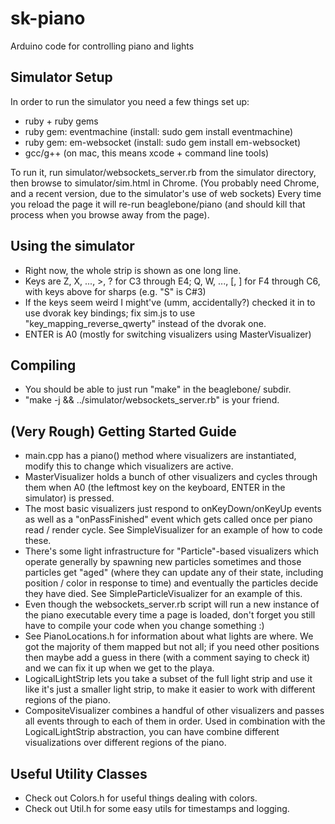 sk-piano
========

Arduino code for controlling piano and lights

Simulator Setup
---------------

In order to run the simulator you need a few things set up:
* ruby + ruby gems
* ruby gem: eventmachine (install: sudo gem install eventmachine)
* ruby gem: em-websocket (install: sudo gem install em-websocket)
* gcc/g++ (on mac, this means xcode + command line tools)

To run it, run simulator/websockets_server.rb from the simulator directory, then
browse to simulator/sim.html in Chrome.  (You probably need Chrome, and a recent
version, due to the simulator's use of web sockets)  Every time you reload the
page it will re-run beaglebone/piano (and should kill that process when you
browse away from the page).

Using the simulator
-------------------

* Right now, the whole strip is shown as one long line.
* Keys are Z, X, ..., >, ? for C3 through E4; Q, W, ..., [, ] for F4 through C6,
  with keys above for sharps (e.g. "S" is C#3)
* If the keys seem weird I might've (umm, accidentally?) checked it in to use
  dvorak key bindings; fix sim.js to use "key_mapping_reverse_qwerty" instead of
  the dvorak one.
* ENTER is A0 (mostly for switching visualizers using MasterVisualizer)

Compiling
---------

* You should be able to just run "make" in the beaglebone/ subdir.
* "make -j && ../simulator/websockets_server.rb" is your friend.

(Very Rough) Getting Started Guide
----------------------------------

* main.cpp has a piano() method where visualizers are instantiated, modify this
  to change which visualizers are active.
* MasterVisualizer holds a bunch of other visualizers and cycles through them
  when A0 (the leftmost key on the keyboard, ENTER in the simulator) is pressed.
* The most basic visualizers just respond to onKeyDown/onKeyUp events as well as
  a "onPassFinished" event which gets called once per piano read / render cycle.
  See SimpleVisualizer for an example of how to code these.
* There's some light infrastructure for "Particle"-based visualizers which
  operate generally by spawning new particles sometimes and those particles
  get "aged" (where they can update any of their state, including position /
  color in response to time) and eventually the particles decide they have died.
  See SimpleParticleVisualizer for an example of this.
* Even though the websockets_server.rb script will run a new instance of the
  piano executable every time a page is loaded, don't forget you still have to
  compile your code when you change something :)
* See PianoLocations.h for information about what lights are where.  We got the
  majority of them mapped but not all; if you need other positions then maybe
  add a guess in there (with a comment saying to check it) and we can fix it
  up when we get to the playa.
* LogicalLightStrip lets you take a subset of the full light strip and
  use it like it's just a smaller light strip, to make it easier to work
  with different regions of the piano.
* CompositeVisualizer combines a handful of other visualizers and passes
  all events through to each of them in order.  Used in combination with
  the LogicalLightStrip abstraction, you can have combine different 
  visualizations over different regions of the piano.

Useful Utility Classes
----------------------

* Check out Colors.h for useful things dealing with colors.
* Check out Util.h for some easy utils for timestamps and logging.

